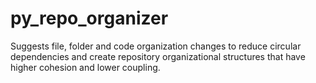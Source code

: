 # py_repo_organizer
Suggests file, folder and code organization changes to reduce circular dependencies and create repository organizational structures that have higher cohesion and lower coupling.

